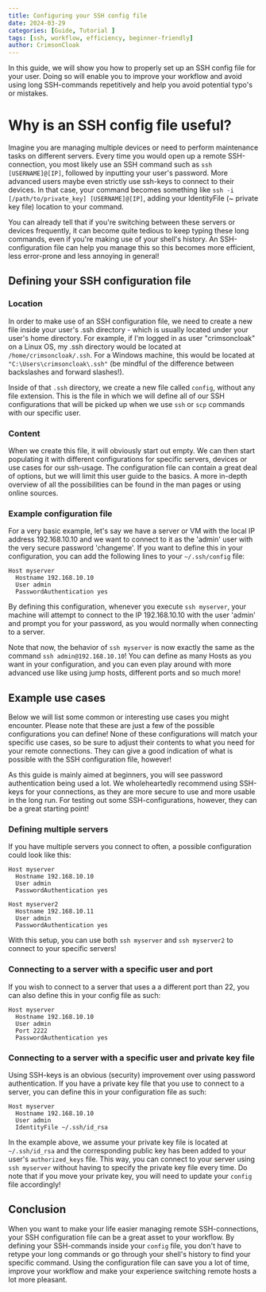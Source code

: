 ```yaml
---
title: Configuring your SSH config file
date: 2024-03-29 
categories: [Guide, Tutorial ] 
tags: [ssh, workflow, efficiency, beginner-friendly]    
author: CrimsonCloak 
---
```

<!-- Add little information for preview snippet -->
In this guide, we will show you how to properly set up an SSH config file for your user. Doing so will enable you to improve your workflow and avoid using long SSH-commands repetitively and help you avoid potential typo's or mistakes. 

# Why is an SSH config file useful?

Imagine you are managing multiple devices or need to perform maintenance tasks on different servers. Every time you would open up a remote SSH-connection, you most likely use an SSH command such as `ssh [USERNAME]@[IP]`, followed by inputting your user's password. More advanced users maybe even strictly use ssh-keys to connect to their devices. In that case, your command becomes something like `ssh -i [/path/to/private_key] [USERNAME]@[IP]`, adding your IdentityFile (~ private key file) location to your command.

You can already tell that if you're switching between these servers or devices frequently, it can become quite tedious to keep typing these long commands, even if you're making use of your shell's history. An SSH-configuration file can help you manage this so this becomes more efficient, less error-prone and less annoying in general!

## Defining your SSH configuration file

### Location

In order to make use of an SSH configuration file, we need to create a new file inside your user's .ssh directory - which is usually located under your user's home directory. For example, if I'm logged in as user "crimsoncloak" on a Linux OS, my .ssh directory would be located at `/home/crimsoncloak/.ssh`. For a Windows machine, this would be located at `"C:\Users\crimsoncloak\.ssh"` (be mindful of the difference between backslashes and forward slashes!).

Inside of that `.ssh` directory, we create a new file called `config`, without any file extension. This is the file in which we will define all of our SSH configurations that will be picked up when we use `ssh` or `scp` commands with our specific user. 

### Content

When we create this file, it will obviously start out empty. We can then start populating it with different configurations for specific servers, devices or use cases for our ssh-usage. The configuration file can contain a great deal of options, but we will limit this user guide to the basics. A more in-depth overview of all the possibilities can be found in the man pages or using online sources.


### Example configuration file

For a very basic example, let's say we have a server or VM with the local IP address 192.168.10.10 and we want to connect to it as the 'admin' user with the very secure password 'changeme'. If you want to define this in your configuration, you can add the following lines to your `~/.ssh/config` file:

```
Host myserver
  Hostname 192.168.10.10
  User admin
  PasswordAuthentication yes
```

By defining this configuration, whenever you execute `ssh myserver`, your machine will attempt to connect to the IP 192.168.10.10 with the user 'admin' and prompt you for your password, as you would normally when connecting to a server. 

Note that now, the behavior of `ssh myserver` is now exactly the same as the command `ssh admin@192.168.10.10`! You can define as many Hosts as you want in your configuration, and you can even play around with more advanced use like using jump hosts, different ports and so much more!

## Example use cases

Below we will list some common or interesting use cases you might encounter. Please note that these are just a few of the possible configurations you can define! None of these configurations will match your specific use cases, so be sure to adjust their contents to what you need for your remote connections. They can give a good indication of what is possible with the SSH configuration file, however! 

As this guide is mainly aimed at beginners, you will see password authentication being used a lot. We wholeheartedly recommend using SSH-keys for your connections, as they are more secure to use and more usable in the long run. For testing out some SSH-configurations, however, they can be a great starting point!


### Defining multiple servers
If you have multiple servers you connect to often, a possible configuration could look like this:

```
Host myserver
  Hostname 192.168.10.10
  User admin
  PasswordAuthentication yes

Host myserver2
  Hostname 192.168.10.11
  User admin
  PasswordAuthentication yes
```
With this setup, you can use both `ssh myserver` and `ssh myserver2` to connect to your specific servers!

### Connecting to a server with a specific user and port
If you wish to connect to a server that uses a a different port than 22, you can also define this in your config file as such:

```
Host myserver
  Hostname 192.168.10.10
  User admin
  Port 2222
  PasswordAuthentication yes
```
### Connecting to a server with a specific user and private key file
Using SSH-keys is an obvious (security) improvement over using password authentication. If you have a private key file that you use to connect to a server, you can define this in your configuration file as such:

```
Host myserver
  Hostname 192.168.10.10
  User admin
  IdentityFile ~/.ssh/id_rsa
```

In the example above, we assume your private key file is located at `~/.ssh/id_rsa` and the corresponding public key has been added to your user's `authorized_keys` file. This way, you can connect to your server using `ssh myserver` without having to specify the private key file every time. Do note that if you move your private key, you will need to update your `config` file accordingly!

## Conclusion

When you want to make your life easier managing remote SSH-connections, your SSH configuration file can be a great asset to your workflow. By defining your SSH-commands inside your `config` file, you don't have to retype your long commands or go through your shell's history to find your specific command. Using the configuration file can save you a lot of time, improve your workflow and make your experience switching remote hosts a lot more pleasant. 




